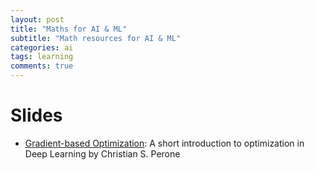 ```yaml
---
layout: post
title: "Maths for AI & ML"
subtitle: "Math resources for AI & ML"
categories: ai
tags: learning
comments: true
---
```

# Slides
* [Gradient-based Optimization](https://t.co/pGP3mLNElt?amp=1): A short introduction to optimization in Deep Learning
by Christian S. Perone